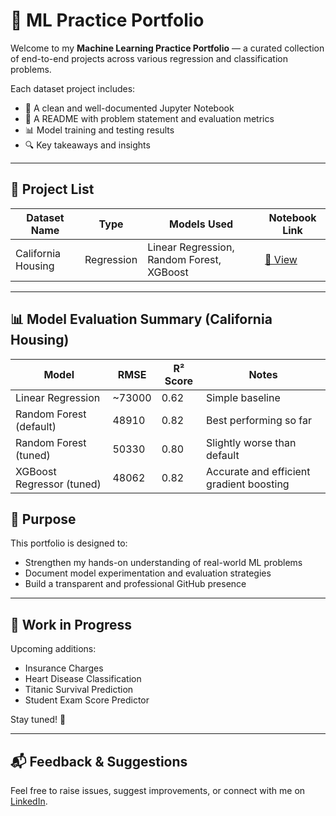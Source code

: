# 🧠 ML Practice Portfolio

Welcome to my **Machine Learning Practice Portfolio** — a curated collection of end-to-end projects across various regression and classification problems.

Each dataset project includes:
- 📓 A clean and well-documented Jupyter Notebook
- 📃 A README with problem statement and evaluation metrics
- 📊 Model training and testing results
- 🔍 Key takeaways and insights

---

## 📂 Project List

| Dataset Name           | Type         | Models Used                     | Notebook Link                     |
|------------------------|--------------|----------------------------------|------------------------------------|
| California Housing     | Regression   | Linear Regression, Random Forest, XGBoost| [🔗 View](https://colab.research.google.com/github/kaivalyagnik/ml-practice-portfolio/blob/main/california_housing_regression.ipynb)    |

---

## 📊 Model Evaluation Summary (California Housing)

| Model                          | RMSE      | R² Score | Notes                                      |
|-------------------------------|-----------|----------|--------------------------------------------|
| Linear Regression             | ~73000    | 0.62     | Simple baseline                            |
| Random Forest (default)       | 48910     | 0.82     | Best performing so far                     |
| Random Forest (tuned)         | 50330     | 0.80     | Slightly worse than default                |
| XGBoost Regressor  (tuned)    | 48062 | 0.82 | Accurate and efficient gradient boosting   |


## 🧭 Purpose

This portfolio is designed to:
- Strengthen my hands-on understanding of real-world ML problems
- Document model experimentation and evaluation strategies
- Build a transparent and professional GitHub presence

---

## 🚧 Work in Progress

Upcoming additions:
- Insurance Charges
- Heart Disease Classification
- Titanic Survival Prediction
- Student Exam Score Predictor

Stay tuned! 🚀

---

## 📬 Feedback & Suggestions

Feel free to raise issues, suggest improvements, or connect with me on [LinkedIn](https://www.linkedin.com/in/kaival-yagnik-16185728b).

